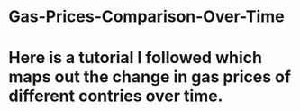# Gas-Prices-Comparison-Over-Time
# Here is a tutorial I followed which maps out the change in gas prices of different contries over time.
